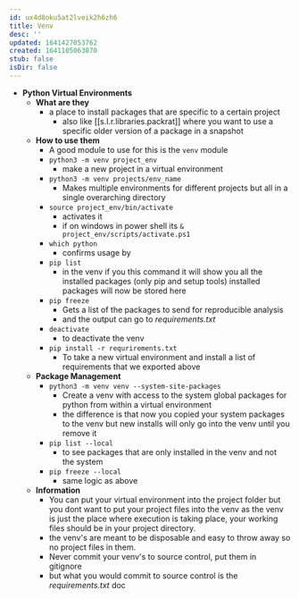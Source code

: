 ```yaml
---
id: ux4d8oku5at2lveik2h6zh6
title: Venv
desc: ''
updated: 1641427053762
created: 1641105063870
stub: false
isDir: false
---
```



- **Python Virtual Environments**
  - **What are they**
    - a place to install packages that are specific to a certain project
      - also like [[s.l.r.libraries.packrat]] where you want to use a specific older version of a package in a snapshot
  - **How to use them**
    - A good module to use for this is the `venv` module
    - `python3 -m venv project_env`
      - make a new project in a virtual environment
    - `python3 -m venv projects/env_name`
      - Makes multiple environments for different projects but all in a single overarching directory
    - `source project_env/bin/activate`
      - activates it
      - if on windows in power shell its `& project_env/scripts/activate.ps1`
    - `which python`
      - confirms usage by
    - `pip list`
      - in the venv if you this command it will show you all the installed packages (only pip and setup tools) installed packages will now be stored here
    - `pip freeze`
      - Gets a list of the packages to send for reproducible analysis
      - and the output can go to _requirements.txt_
    - `deactivate`
      - to deactivate the venv
    - `pip install -r requrirements.txt`
      - To take a new virtual environment and install a list of requirements that we exported above
  - **Package Management**
    - `python3 -m venv venv --system-site-packages`
      - Create a venv with access to the system global packages for python from within a virtual environment
      - the difference is that now you copied your system packages to the venv but new installs will only go into the venv until you remove it
    - `pip list --local`
      - to see packages that are only installed in the venv and not the system
    - `pip freeze --local`
      - same logic as above
  - **Information**
    - You can put your virtual environment into the project folder but you dont want to put your project files into the venv as the venv is just the place where execution is taking place, your working files should be in your project directory.
    - the venv's are meant to be disposable and easy to throw away so no project files in them.
    - Never commit your venv's to source control, put them in gitignore
    - but what you would commit to source control is the _requirements.txt_ doc
